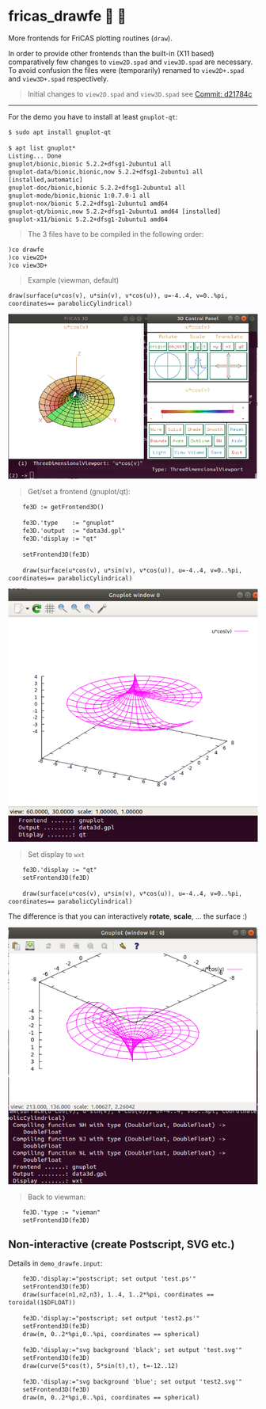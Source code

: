 # fricas_drawfe :construction: :rocket:
More frontends for FriCAS plotting routines (``draw``).

In order to provide other frontends than the built-in (X11 based) 
comparatively few changes to ``view2D.spad`` and ``view3D.spad`` are
necessary. To avoid confusion the files were (temporarily) renamed to 
``view2D+.spad`` and ``view3D+.spad`` respectively. 


> Initial changes to ``view2D.spad`` and ``view3D.spad``
> see [Commit: d21784c](https://github.com/nilqed/fricas_drawfe/commit/d21784c9c808d80c02e8c8272f2b49255cb86566)


---

For the demo you have to install at least ``gnuplot-qt``:


	$ sudo apt install gnuplot-qt
	
	$ apt list gnuplot*
	Listing... Done
	gnuplot/bionic,bionic 5.2.2+dfsg1-2ubuntu1 all
	gnuplot-data/bionic,bionic,now 5.2.2+dfsg1-2ubuntu1 all [installed,automatic]
	gnuplot-doc/bionic,bionic 5.2.2+dfsg1-2ubuntu1 all
	gnuplot-mode/bionic,bionic 1:0.7.0-1 all
	gnuplot-nox/bionic 5.2.2+dfsg1-2ubuntu1 amd64
	gnuplot-qt/bionic,now 5.2.2+dfsg1-2ubuntu1 amd64 [installed]
	gnuplot-x11/bionic 5.2.2+dfsg1-2ubuntu1 amd64


> The 3 files have to be compiled in the following order:

	)co drawfe
	)co view2D+
	)co view3D+


> Example (viewman, default)

	draw(surface(u*cos(v), u*sin(v), v*cos(u)), u=-4..4, v=0..%pi, coordinates== parabolicCylindrical)
	

![viewman](docs/viewman.png)


> Get/set a frontend (gnuplot/qt):

        fe3D := getFrontend3D()
        
        fe3D.'type    := "gnuplot"
        fe3D.'output  := "data3d.gpl"
        fe3D.'display := "qt"
        
        setFrontend3D(fe3D)
        
        draw(surface(u*cos(v), u*sin(v), v*cos(u)), u=-4..4, v=0..%pi, coordinates== parabolicCylindrical)

![qt](docs/qt.png)


> Set display to ``wxt``

        fe3D.'display := "qt"
        setFrontend3D(fe3D)
        
        draw(surface(u*cos(v), u*sin(v), v*cos(u)), u=-4..4, v=0..%pi, coordinates== parabolicCylindrical)

The difference is that you can interactively **rotate**, **scale**, ... the surface :)

![wxt](docs/wxt.png)


> Back to viewman:

        fe3D.'type := "vieman"
        setFrontend3D(fe3D)


Non-interactive (create Postscript, SVG etc.)
---------------------------------------------

Details in ``demo_drawfe.input``:
        
        fe3D.'display:="postscript; set output 'test.ps'"
        setFrontend3D(fe3D)
        draw(surface(n1,n2,n3), 1..4, 1..2*%pi, coordinates == toroidal(1$DFLOAT)) 

        fe3D.'display:="postscript; set output 'test2.ps'"
        setFrontend3D(fe3D)
        draw(m, 0..2*%pi,0..%pi, coordinates == spherical) 

        fe3D.'display:="svg background 'black'; set output 'test.svg'"
        setFrontend3D(fe3D)
        draw(curve(5*cos(t), 5*sin(t),t), t=-12..12) 

        fe3D.'display:="svg background 'blue'; set output 'test2.svg'"
        setFrontend3D(fe3D)
        draw(m, 0..2*%pi,0..%pi, coordinates == spherical) 




 
